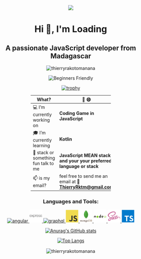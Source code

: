<p align="center"><img src="https://media3.giphy.com/media/qgQUggAC3Pfv687qPC/giphy.gif?cid=790b76116e82f7654ac26b7a916afb71e3a35843c70a0682&rid=giphy.gif&ct=g" /></p>

<h1 align="center">Hi 👋, I'm Loading</h1>
<h2 align="center">A passionate JavaScript developer from Madagascar</h2>

<p align="center"> <img src="https://komarev.com/ghpvc/?username=thierryrakotomanana&label=Profile%20views&color=0e75b6&style=flat" alt="thierryrakotomanana" /> </p>

<div align="center">

![Beginners Friendly](https://img.shields.io/badge/Beginners-Friendly-green?style=for-the-badge&logo=appveyor)

[![trophy](https://github-profile-trophy.vercel.app/?username=ThierryRakotomanana&theme=onestar&margin-w=15&margin-h=15)](https://github.com/ryo-ma/github-profile-trophy)

</div>

<div align="center" style="margin-left: auto; margin-right: auto; width: 50%">

| What?      | :gift: :smile: |
| ----------- | ----------- |
|:computer: I’m  currently working on   |  **Coding Game in JavaScript** |
| :mortar_board: I’m currently learning  |   **Kotlin** |
| 💬 stack or something fun talk to me | **JavaScript MEAN stack and your your preferred language or stack**  |
|  📫 is my email? | feel free to send me an email at :link: **ThierryRktm@gmail.com** |

</div>

<h3 align="center">Languages and Tools:</h3>
<p align="center"> <a href="https://angular.io" target="_blank" rel="noreferrer"> <img src="https://angular.io/assets/images/logos/angular/angular.svg" alt="angular" width="40" height="40"/> </a> <a href="https://expressjs.com" target="_blank" rel="noreferrer"> <img src="https://raw.githubusercontent.com/devicons/devicon/master/icons/express/express-original-wordmark.svg" alt="express" width="40" height="40"/> </a> <a href="https://graphql.org" target="_blank" rel="noreferrer"> <img src="https://www.vectorlogo.zone/logos/graphql/graphql-icon.svg" alt="graphql" width="40" height="40"/> </a> <a href="https://developer.mozilla.org/en-US/docs/Web/JavaScript" target="_blank" rel="noreferrer"> <img src="https://raw.githubusercontent.com/devicons/devicon/master/icons/javascript/javascript-original.svg" alt="javascript" width="40" height="40"/> </a> </a> <a href="https://www.mongodb.com/" target="_blank" rel="noreferrer"> <img src="https://raw.githubusercontent.com/devicons/devicon/master/icons/mongodb/mongodb-original-wordmark.svg" alt="mongodb" width="40" height="40"/> </a> <a href="https://nodejs.org" target="_blank" rel="noreferrer"> <img src="https://raw.githubusercontent.com/devicons/devicon/master/icons/nodejs/nodejs-original-wordmark.svg" alt="nodejs" width="40" height="40"/> </a> <a href="https://sass-lang.com" target="_blank" rel="noreferrer"> <img src="https://raw.githubusercontent.com/devicons/devicon/master/icons/sass/sass-original.svg" alt="sass" width="40" height="40"/> </a> <a href="https://www.typescriptlang.org/" target="_blank" rel="noreferrer"> <img src="https://raw.githubusercontent.com/devicons/devicon/master/icons/typescript/typescript-original.svg" alt="typescript" width="40" height="40"/> </a> </p>

<div align="center">

[![Anurag's GitHub stats](https://github-readme-stats.vercel.app/api?username=ThierryRakotomanana&show_icons=true&theme=midnight-purple)](https://github.com/anuraghazra/github-readme-stats)

[![Top Langs](https://github-readme-stats.vercel.app/api/top-langs/?username=ThierryRakotomanana&layout=compact&theme=github_dark)](https://github.com/anuraghazra/github-readme-stats)

<p><img align="center" src="https://github-readme-streak-stats.herokuapp.com/?user=thierryrakotomanana&theme=highcontrast" alt="thierryrakotomanana" /></p>
</div>
